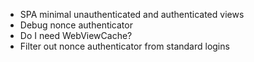 - SPA minimal unauthenticated and authenticated views
- Debug nonce authenticator
- Do I need WebViewCache?
- Filter out nonce authenticator from standard logins

